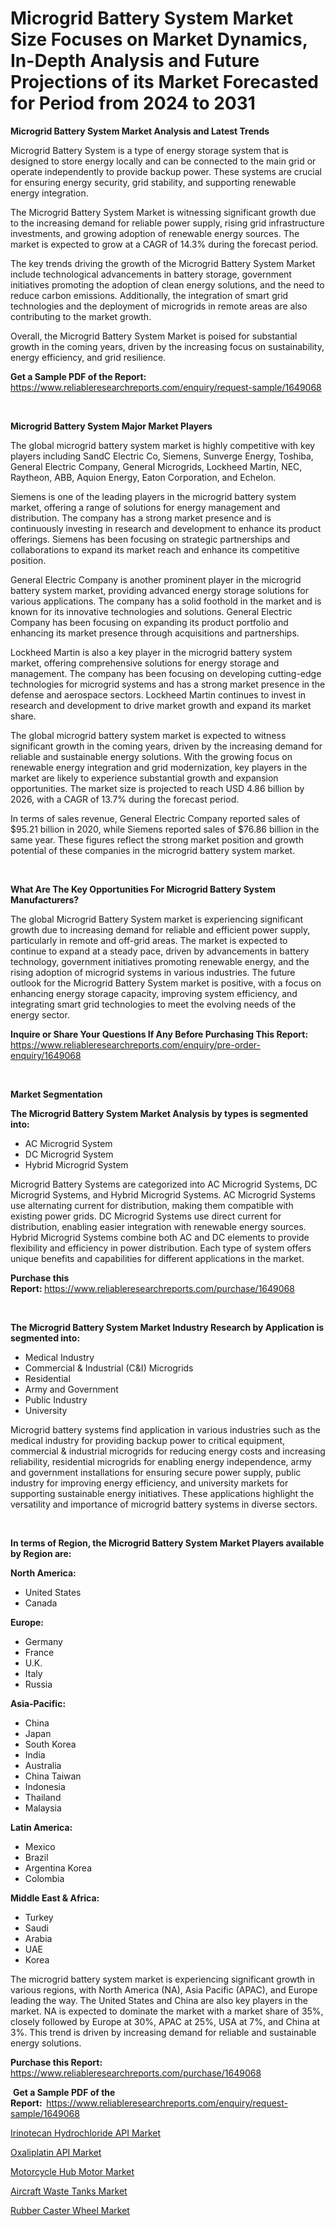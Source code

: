 <p><h1>Microgrid Battery System Market Size Focuses on Market Dynamics, In-Depth Analysis and Future Projections of its Market Forecasted for Period from 2024 to 2031</h1></p><p><strong>Microgrid Battery System Market Analysis and Latest Trends</strong></p>
<p><p>Microgrid Battery System is a type of energy storage system that is designed to store energy locally and can be connected to the main grid or operate independently to provide backup power. These systems are crucial for ensuring energy security, grid stability, and supporting renewable energy integration.</p><p>The Microgrid Battery System Market is witnessing significant growth due to the increasing demand for reliable power supply, rising grid infrastructure investments, and growing adoption of renewable energy sources. The market is expected to grow at a CAGR of 14.3% during the forecast period.</p><p>The key trends driving the growth of the Microgrid Battery System Market include technological advancements in battery storage, government initiatives promoting the adoption of clean energy solutions, and the need to reduce carbon emissions. Additionally, the integration of smart grid technologies and the deployment of microgrids in remote areas are also contributing to the market growth.</p><p>Overall, the Microgrid Battery System Market is poised for substantial growth in the coming years, driven by the increasing focus on sustainability, energy efficiency, and grid resilience.</p></p>
<p><strong>Get a Sample PDF of the Report:&nbsp;</strong> <a href="https://www.reliableresearchreports.com/enquiry/request-sample/1649068">https://www.reliableresearchreports.com/enquiry/request-sample/1649068</a></p>
<p>&nbsp;</p>
<p><strong>Microgrid Battery System Major Market Players</strong></p>
<p><p>The global microgrid battery system market is highly competitive with key players including SandC Electric Co, Siemens, Sunverge Energy, Toshiba, General Electric Company, General Microgrids, Lockheed Martin, NEC, Raytheon, ABB, Aquion Energy, Eaton Corporation, and Echelon. </p><p>Siemens is one of the leading players in the microgrid battery system market, offering a range of solutions for energy management and distribution. The company has a strong market presence and is continuously investing in research and development to enhance its product offerings. Siemens has been focusing on strategic partnerships and collaborations to expand its market reach and enhance its competitive position.</p><p>General Electric Company is another prominent player in the microgrid battery system market, providing advanced energy storage solutions for various applications. The company has a solid foothold in the market and is known for its innovative technologies and solutions. General Electric Company has been focusing on expanding its product portfolio and enhancing its market presence through acquisitions and partnerships.</p><p>Lockheed Martin is also a key player in the microgrid battery system market, offering comprehensive solutions for energy storage and management. The company has been focusing on developing cutting-edge technologies for microgrid systems and has a strong market presence in the defense and aerospace sectors. Lockheed Martin continues to invest in research and development to drive market growth and expand its market share.</p><p>The global microgrid battery system market is expected to witness significant growth in the coming years, driven by the increasing demand for reliable and sustainable energy solutions. With the growing focus on renewable energy integration and grid modernization, key players in the market are likely to experience substantial growth and expansion opportunities. The market size is projected to reach USD 4.86 billion by 2026, with a CAGR of 13.7% during the forecast period.</p><p>In terms of sales revenue, General Electric Company reported sales of $95.21 billion in 2020, while Siemens reported sales of $76.86 billion in the same year. These figures reflect the strong market position and growth potential of these companies in the microgrid battery system market.</p></p>
<p>&nbsp;</p>
<p><strong>What Are The Key Opportunities For Microgrid Battery System Manufacturers?</strong></p>
<p><p>The global Microgrid Battery System market is experiencing significant growth due to increasing demand for reliable and efficient power supply, particularly in remote and off-grid areas. The market is expected to continue to expand at a steady pace, driven by advancements in battery technology, government initiatives promoting renewable energy, and the rising adoption of microgrid systems in various industries. The future outlook for the Microgrid Battery System market is positive, with a focus on enhancing energy storage capacity, improving system efficiency, and integrating smart grid technologies to meet the evolving needs of the energy sector.</p></p>
<p><strong>Inquire or Share Your Questions If Any Before Purchasing This Report:</strong> <a href="https://www.reliableresearchreports.com/enquiry/pre-order-enquiry/1649068">https://www.reliableresearchreports.com/enquiry/pre-order-enquiry/1649068</a></p>
<p>&nbsp;</p>
<p><strong>Market Segmentation</strong></p>
<p><strong>The Microgrid Battery System Market Analysis by types is segmented into:</strong></p>
<p><ul><li>AC Microgrid System</li><li>DC Microgrid System</li><li>Hybrid Microgrid System</li></ul></p>
<p><p>Microgrid Battery Systems are categorized into AC Microgrid Systems, DC Microgrid Systems, and Hybrid Microgrid Systems. AC Microgrid Systems use alternating current for distribution, making them compatible with existing power grids. DC Microgrid Systems use direct current for distribution, enabling easier integration with renewable energy sources. Hybrid Microgrid Systems combine both AC and DC elements to provide flexibility and efficiency in power distribution. Each type of system offers unique benefits and capabilities for different applications in the market.</p></p>
<p><strong>Purchase this Report:&nbsp;</strong><a href="https://www.reliableresearchreports.com/purchase/1649068">https://www.reliableresearchreports.com/purchase/1649068</a></p>
<p>&nbsp;</p>
<p><strong>The Microgrid Battery System Market Industry Research by Application is segmented into:</strong></p>
<p><ul><li>Medical Industry</li><li>Commercial & Industrial (C&I) Microgrids</li><li>Residential</li><li>Army and Government</li><li>Public Industry</li><li>University</li></ul></p>
<p><p>Microgrid battery systems find application in various industries such as the medical industry for providing backup power to critical equipment, commercial & industrial microgrids for reducing energy costs and increasing reliability, residential microgrids for enabling energy independence, army and government installations for ensuring secure power supply, public industry for improving energy efficiency, and university markets for supporting sustainable energy initiatives. These applications highlight the versatility and importance of microgrid battery systems in diverse sectors.</p></p>
<p>&nbsp;</p>
<p><strong>In terms of Region, the Microgrid Battery System Market Players available by Region are:</strong></p>
<p>
    <p> <strong> North America: </strong>
        <ul>
            <li>United States</li>
            <li>Canada</li>
        </ul>
        </p> 
    <p> <strong> Europe: </strong>
        <ul>
            <li>Germany</li>
            <li>France</li>
            <li>U.K.</li>
            <li>Italy</li>
            <li>Russia</li>
        </ul>
        </p> 
    <p> <strong> Asia-Pacific: </strong>
        <ul>
            <li>China</li>
            <li>Japan</li>
            <li>South Korea</li>
            <li>India</li>
            <li>Australia</li>
            <li>China Taiwan</li>
            <li>Indonesia</li>
            <li>Thailand</li>
            <li>Malaysia</li>
        </ul>
        </p> 
    <p> <strong> Latin America: </strong>
        <ul>
            <li>Mexico</li>
            <li>Brazil</li>
            <li>Argentina Korea</li>
            <li>Colombia</li>
        </ul>
        </p> 
    <p> <strong> Middle East & Africa: </strong>
        <ul>
            <li>Turkey</li>
            <li>Saudi</li>
            <li>Arabia</li>
            <li>UAE</li>
            <li>Korea</li>
        </ul>
    </p>
    </p>
<p><p>The microgrid battery system market is experiencing significant growth in various regions, with North America (NA), Asia Pacific (APAC), and Europe leading the way. The United States and China are also key players in the market. NA is expected to dominate the market with a market share of 35%, closely followed by Europe at 30%, APAC at 25%, USA at 7%, and China at 3%. This trend is driven by increasing demand for reliable and sustainable energy solutions.</p></p>
<p><strong>Purchase this Report: </strong><a href="https://www.reliableresearchreports.com/purchase/1649068">https://www.reliableresearchreports.com/purchase/1649068</a></p>
<p>&nbsp;<strong>Get a Sample PDF of the Report:&nbsp;&nbsp;</strong><a href="https://www.reliableresearchreports.com/enquiry/request-sample/1649068">https://www.reliableresearchreports.com/enquiry/request-sample/1649068</a></p>
<p><strong></strong></p>
<p><p><a href="https://medium.com/@rachelyoung56/irinotecan-hydrochloride-api-market-report-reveals-the-latest-trends-and-growth-opportunities-of-eb22046667aa">Irinotecan Hydrochloride API Market</a></p><p><a href="https://medium.com/@rachelyoung56/oxaliplatin-api-market-insights-into-market-cagr-market-trends-and-growth-strategies-e33630d67535">Oxaliplatin API Market</a></p><p><a href="https://medium.com/@paulmcglynn6456/motorcycle-hub-motor-market-trends-forecast-and-competitive-analysis-to-2031-9634af7980f7">Motorcycle Hub Motor Market</a></p><p><a href="https://medium.com/@paulmcglynn6456/aircraft-waste-tanks-market-research-report-its-history-and-forecast-2024-to-2031-9c35712663e4">Aircraft Waste Tanks Market</a></p><p><a href="https://medium.com/@bethelokon998/decoding-rubber-caster-wheel-market-metrics-market-share-trends-and-growth-patterns-a23aeb80b1d9">Rubber Caster Wheel Market</a></p></p>